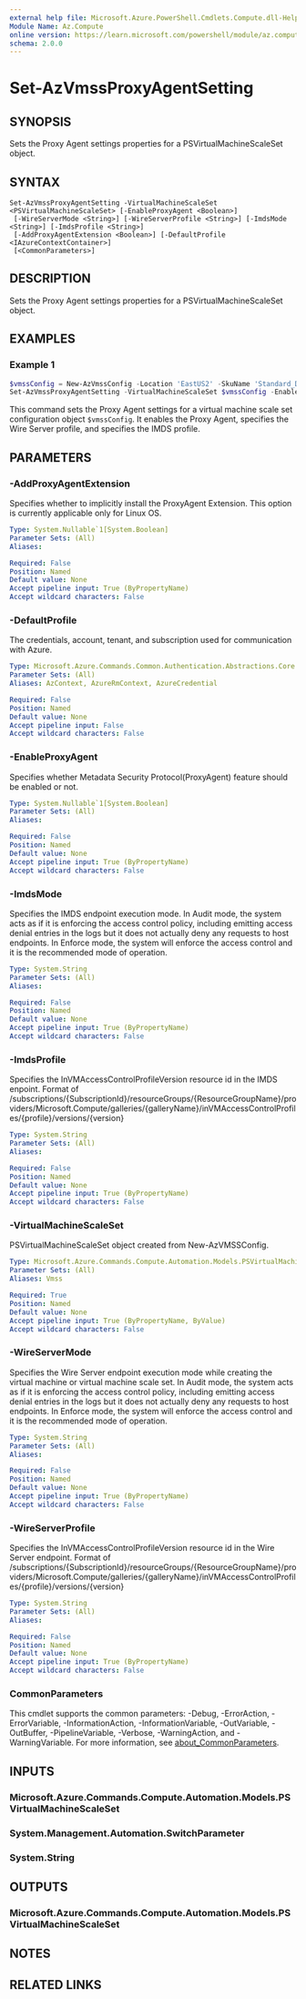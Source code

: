 ```yaml
---
external help file: Microsoft.Azure.PowerShell.Cmdlets.Compute.dll-Help.xml
Module Name: Az.Compute
online version: https://learn.microsoft.com/powershell/module/az.compute/set-azvmssproxyagentsetting
schema: 2.0.0
---
```


# Set-AzVmssProxyAgentSetting

## SYNOPSIS
Sets the Proxy Agent settings properties for a PSVirtualMachineScaleSet object.

## SYNTAX

```
Set-AzVmssProxyAgentSetting -VirtualMachineScaleSet <PSVirtualMachineScaleSet> [-EnableProxyAgent <Boolean>]
 [-WireServerMode <String>] [-WireServerProfile <String>] [-ImdsMode <String>] [-ImdsProfile <String>]
 [-AddProxyAgentExtension <Boolean>] [-DefaultProfile <IAzureContextContainer>]
 [<CommonParameters>]
```

## DESCRIPTION
Sets the Proxy Agent settings properties for a PSVirtualMachineScaleSet object.

## EXAMPLES

### Example 1
```powershell
$vmssConfig = New-AzVmssConfig -Location 'EastUS2' -SkuName 'Standard_D4s_v3'
Set-AzVmssProxyAgentSetting -VirtualMachineScaleSet $vmssConfig -EnableProxyAgent $true -AddProxyAgentExtension false -WireServerProfile '/subscriptions/{SubscriptionId}/resourceGroups/{ResourceGroupName}/providers/Microsoft.Compute/galleries/{galleryName}/inVMAccessControlProfiles/{profile}/versions/{version}' -ImdsProfile '/subscriptions/{SubscriptionId}/resourceGroups/{ResourceGroupName}/providers/Microsoft.Compute/galleries/{galleryName}/inVMAccessControlProfiles/{profile}/versions/{version}'
```

This command sets the Proxy Agent settings for a virtual machine scale set configuration object `$vmssConfig`. 
It enables the Proxy Agent, specifies the Wire Server profile, and specifies the IMDS profile.

## PARAMETERS

### -AddProxyAgentExtension
Specifies whether to implicitly install the ProxyAgent Extension. This option is currently applicable only for Linux OS.

```yaml
Type: System.Nullable`1[System.Boolean]
Parameter Sets: (All)
Aliases:

Required: False
Position: Named
Default value: None
Accept pipeline input: True (ByPropertyName)
Accept wildcard characters: False
```

### -DefaultProfile
The credentials, account, tenant, and subscription used for communication with Azure.

```yaml
Type: Microsoft.Azure.Commands.Common.Authentication.Abstractions.Core.IAzureContextContainer
Parameter Sets: (All)
Aliases: AzContext, AzureRmContext, AzureCredential

Required: False
Position: Named
Default value: None
Accept pipeline input: False
Accept wildcard characters: False
```

### -EnableProxyAgent
Specifies whether Metadata Security Protocol(ProxyAgent) feature should be enabled or not.

```yaml
Type: System.Nullable`1[System.Boolean]
Parameter Sets: (All)
Aliases:

Required: False
Position: Named
Default value: None
Accept pipeline input: True (ByPropertyName)
Accept wildcard characters: False
```

### -ImdsMode
Specifies the IMDS endpoint execution mode.
In Audit mode, the system acts as if it is enforcing the access control policy, including emitting access denial entries in the logs but it does not actually deny any requests to host endpoints.
In Enforce mode, the system will enforce the access control and it is the recommended mode of operation.

```yaml
Type: System.String
Parameter Sets: (All)
Aliases:

Required: False
Position: Named
Default value: None
Accept pipeline input: True (ByPropertyName)
Accept wildcard characters: False
```

### -ImdsProfile
Specifies the InVMAccessControlProfileVersion resource id in the IMDS enpoint.
Format of /subscriptions/{SubscriptionId}/resourceGroups/{ResourceGroupName}/providers/Microsoft.Compute/galleries/{galleryName}/inVMAccessControlProfiles/{profile}/versions/{version}

```yaml
Type: System.String
Parameter Sets: (All)
Aliases:

Required: False
Position: Named
Default value: None
Accept pipeline input: True (ByPropertyName)
Accept wildcard characters: False
```

### -VirtualMachineScaleSet
PSVirtualMachineScaleSet object created from New-AzVMSSConfig.

```yaml
Type: Microsoft.Azure.Commands.Compute.Automation.Models.PSVirtualMachineScaleSet
Parameter Sets: (All)
Aliases: Vmss

Required: True
Position: Named
Default value: None
Accept pipeline input: True (ByPropertyName, ByValue)
Accept wildcard characters: False
```

### -WireServerMode
Specifies the Wire Server endpoint execution mode while creating the virtual machine or virtual machine scale set.
In Audit mode, the system acts as if it is enforcing the access control policy, including emitting access denial entries in the logs but it does not actually deny any requests to host endpoints.
In Enforce mode, the system will enforce the access control and it is the recommended mode of operation.

```yaml
Type: System.String
Parameter Sets: (All)
Aliases:

Required: False
Position: Named
Default value: None
Accept pipeline input: True (ByPropertyName)
Accept wildcard characters: False
```

### -WireServerProfile
Specifies the InVMAccessControlProfileVersion resource id in the Wire Server endpoint.
Format of /subscriptions/{SubscriptionId}/resourceGroups/{ResourceGroupName}/providers/Microsoft.Compute/galleries/{galleryName}/inVMAccessControlProfiles/{profile}/versions/{version}

```yaml
Type: System.String
Parameter Sets: (All)
Aliases:

Required: False
Position: Named
Default value: None
Accept pipeline input: True (ByPropertyName)
Accept wildcard characters: False
```

### CommonParameters
This cmdlet supports the common parameters: -Debug, -ErrorAction, -ErrorVariable, -InformationAction, -InformationVariable, -OutVariable, -OutBuffer, -PipelineVariable, -Verbose, -WarningAction, and -WarningVariable. For more information, see [about_CommonParameters](http://go.microsoft.com/fwlink/?LinkID=113216).

## INPUTS

### Microsoft.Azure.Commands.Compute.Automation.Models.PSVirtualMachineScaleSet

### System.Management.Automation.SwitchParameter

### System.String

## OUTPUTS

### Microsoft.Azure.Commands.Compute.Automation.Models.PSVirtualMachineScaleSet

## NOTES

## RELATED LINKS
